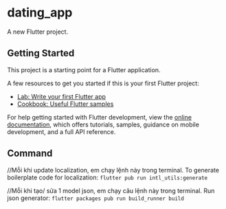 # dating_app

A new Flutter project.

## Getting Started

This project is a starting point for a Flutter application.

A few resources to get you started if this is your first Flutter project:

- [Lab: Write your first Flutter app](https://docs.flutter.dev/get-started/codelab)
- [Cookbook: Useful Flutter samples](https://docs.flutter.dev/cookbook)

For help getting started with Flutter development, view the
[online documentation](https://docs.flutter.dev/), which offers tutorials,
samples, guidance on mobile development, and a full API reference.


## Command
//Mỗi khi update localization, em chạy lệnh này trong terminal.
To generate boilerplate code for localization: `flutter pub run intl_utils:generate`

//Mỗi khi tạo/ sửa 1 model json, em chạy câu lệnh này trong terminal.
Run json generator: `flutter packages pub run build_runner build`